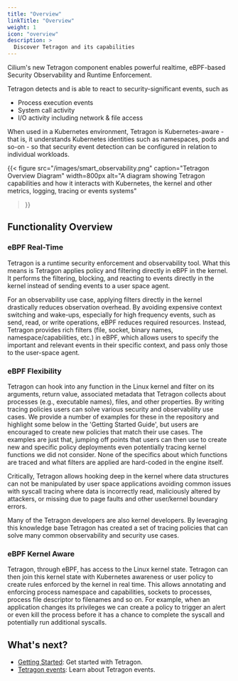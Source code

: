 ```yaml
---
title: "Overview"
linkTitle: "Overview"
weight: 1
icon: "overview"
description: >
  Discover Tetragon and its capabilities
---
```


Cilium's new Tetragon component enables powerful realtime, eBPF-based Security
Observability and Runtime Enforcement.

Tetragon detects and is able to react to security-significant events, such as

* Process execution events
* System call activity
* I/O activity including network & file access

When used in a Kubernetes environment, Tetragon is Kubernetes-aware - that is,
it understands Kubernetes identities such as namespaces, pods and so-on - so
that security event detection can be configured in relation to individual
workloads.

{{< figure
    src="/images/smart_observability.png"
    caption="Tetragon Overview Diagram"
    width=800px
    alt="A diagram showing Tetragon capabilities and how it interacts with Kubernetes, the kernel and other metrics, logging, tracing or events systems"
>}}

## Functionality Overview

### eBPF Real-Time

Tetragon is a runtime security enforcement and observability tool. What this
means is Tetragon applies policy and filtering directly in eBPF in the kernel.
It performs the filtering, blocking, and reacting to events directly in the
kernel instead of sending events to a user space agent.

For an observability use case, applying filters directly in the kernel
drastically reduces observation overhead. By avoiding expensive context
switching and wake-ups, especially for high frequency events, such as send,
read, or write operations, eBPF reduces required resources. Instead, Tetragon
provides rich filters (file, socket, binary names, namespace/capabilities,
etc.) in eBPF, which allows users to specify the important and relevant events
in their specific context, and pass only those to the user-space agent.

### eBPF Flexibility ##

Tetragon can hook into any function in the Linux kernel and filter on its
arguments, return value, associated metadata that Tetragon collects about
processes (e.g., executable names), files, and other properties. By writing
tracing policies users can solve various security and observability use cases.
We provide a number of examples for these in the repository and highlight some
below in the 'Getting Started Guide', but users are encouraged to create new
policies that match their use cases. The examples are just that, jumping off
points that users can then use to create new and specific policy deployments
even potentially tracing kernel functions we did not consider. None of the
specifics about which functions are traced and what filters are applied are
hard-coded in the engine itself.

Critically, Tetragon allows hooking deep in the kernel where data structures
can not be manipulated by user space applications avoiding common issues with
syscall tracing where data is incorrectly read, maliciously altered by
attackers, or missing due to page faults and other user/kernel boundary errors.

Many of the Tetragon developers are also kernel developers. By leveraging this
knowledge base Tetragon has created a set of tracing policies that can solve
many common observability and security use cases.

### eBPF Kernel Aware ##

Tetragon, through eBPF, has access to the Linux kernel state. Tetragon can then
join this kernel state with Kubernetes awareness or user policy to create rules
enforced by the kernel in real time. This allows annotating and enforcing process
namespace and capabilities, sockets to processes, process file descriptor to
filenames and so on. For example, when an application changes its privileges we
can create a policy to trigger an alert or even kill the process before it has
a chance to complete the syscall and potentially run additional syscalls.

## What's next?

- [Getting Started](/docs/getting-started/): Get started with Tetragon.
- [Tetragon events](/docs/tetragon-events/): Learn about Tetragon events.

